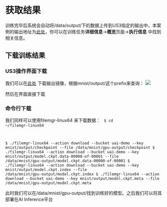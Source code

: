 

# 获取结果
训练完毕后系统会自动将/data/output/下的数据上传到US3指定的输出中，本案例的输出地址为[此处](http://uai-demo.ufile.ucloud.com.cn/mnist/output/)，你可以在训练任务**详细信息**->**概览**页面->**执行信息** 中找到相关信息。

## 下载训练结果
### US3操作界面下载
我们可以在[此处](https://console.ucloud.cn/ufile/ufile/manage/normal) 下载输出镜像，根据mnist/output/这个prefix来查询：
![](ai/uai-train/images/tutorial/tf-mnist/download.png)

然后在界面直接下载

### 命令行下载
我们同样可以使用filemgr-linux64 来下载数据：
<code>
$ cd ~/filemgr-linux64

$ ./filemgr-linux64 --action download --bucket uai-demo --key mnist/output/checkpoint --file /data/mnist/gpu-output/checkpoint
$ ./filemgr-linux64 --action download --bucket uai-demo --key mnist/output/model.ckpt.data-00000-of-00001 --file /data/mnist/gpu-output/model.ckpt.data-00000-of-00001
$ ./filemgr-linux64 --action download --bucket uai-demo --key mnist/output/model.ckpt.index --file /data/mnist/gpu-output/model.ckpt.index
$ ./filemgr-linux64 --action download --bucket uai-demo --key mnist/output/model.ckpt.meta --file /data/mnist/gpu-output/model.ckpt.meta
</code>

此时我们可以在/data/mnist/gpu-output/找到训练好的模型。之后我们可以将其部署在AI Inference平台


